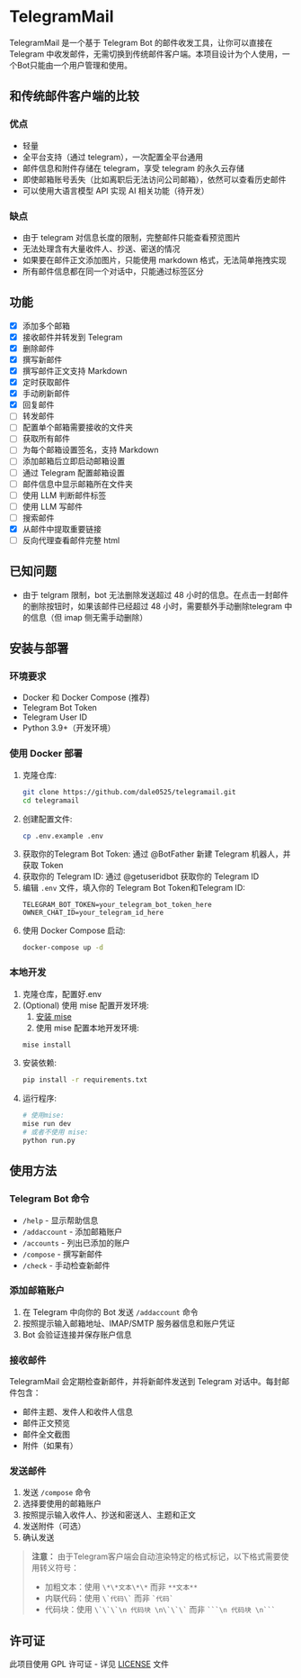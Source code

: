 # TelegramMail

TelegramMail 是一个基于 Telegram Bot 的邮件收发工具，让你可以直接在 Telegram 中收发邮件，无需切换到传统邮件客户端。本项目设计为个人使用，一个Bot只能由一个用户管理和使用。

## 和传统邮件客户端的比较
### 优点
- 轻量
- 全平台支持（通过 telegram），一次配置全平台通用
- 邮件信息和附件存储在 telegram，享受 telegram 的永久云存储
- 即使邮箱账号丢失（比如离职后无法访问公司邮箱），依然可以查看历史邮件
- 可以使用大语言模型 API 实现 AI 相关功能（待开发）

### 缺点
- 由于 telegram 对信息长度的限制，完整邮件只能查看预览图片
- 无法处理含有大量收件人、抄送、密送的情况
- 如果要在邮件正文添加图片，只能使用 markdown 格式，无法简单拖拽实现
- 所有邮件信息都在同一个对话中，只能通过标签区分

## 功能

- [x] 添加多个邮箱
- [x] 接收邮件并转发到 Telegram
- [x] 删除邮件
- [x] 撰写新邮件
- [x] 撰写邮件正文支持 Markdown
- [x] 定时获取邮件
- [x] 手动刷新邮件
- [x] 回复邮件
- [ ] 转发邮件
- [ ] 配置单个邮箱需要接收的文件夹
- [ ] 获取所有邮件
- [ ] 为每个邮箱设置签名，支持 Markdown
- [ ] 添加邮箱后立即启动邮箱设置
- [ ] 通过 Telegram 配置邮箱设置
- [ ] 邮件信息中显示邮箱所在文件夹
- [ ] 使用 LLM 判断邮件标签
- [ ] 使用 LLM 写邮件
- [ ] 搜索邮件
- [x] 从邮件中提取重要链接
- [ ] 反向代理查看邮件完整 html

## 已知问题
- 由于 telgram 限制，bot 无法删除发送超过 48 小时的信息。在点击一封邮件的删除按钮时，如果该邮件已经超过 48 小时，需要额外手动删除telegram 中的信息（但 imap 侧无需手动删除）

## 安装与部署

### 环境要求

- Docker 和 Docker Compose (推荐)
- Telegram Bot Token
- Telegram User ID
- Python 3.9+（开发环境）

### 使用 Docker 部署

1. 克隆仓库:
   ```bash
   git clone https://github.com/dale0525/telegramail.git
   cd telegramail
   ```
2. 创建配置文件:
   ```bash
   cp .env.example .env
   ```
3. 获取你的Telegram Bot Token:
   通过 @BotFather 新建 Telegram 机器人，并获取 Token
4. 获取你的 Telegram ID:
   通过 @getuseridbot 获取你的 Telegram ID
5. 编辑 `.env` 文件，填入你的 Telegram Bot Token和Telegram ID:
   ```
   TELEGRAM_BOT_TOKEN=your_telegram_bot_token_here
   OWNER_CHAT_ID=your_telegram_id_here
   ```
6. 使用 Docker Compose 启动:
   ```bash
   docker-compose up -d
   ```

### 本地开发

1. 克隆仓库，配置好.env
2. (Optional) 使用 mise 配置开发环境:
   1. [安装 mise](https://mise.jdx.dev/getting-started.html)
   2. 使用 mise 配置本地开发环境:
   ```bash
   mise install
   ```
3. 安装依赖:
   ```bash
   pip install -r requirements.txt
   ```
4. 运行程序:
   ```bash
   # 使用mise:
   mise run dev
   # 或者不使用 mise:
   python run.py
   ```

## 使用方法

### Telegram Bot 命令

- `/help` - 显示帮助信息
- `/addaccount` - 添加邮箱账户
- `/accounts` - 列出已添加的账户
- `/compose` - 撰写新邮件
- `/check` - 手动检查新邮件

### 添加邮箱账户

1. 在 Telegram 中向你的 Bot 发送 `/addaccount` 命令
2. 按照提示输入邮箱地址、IMAP/SMTP 服务器信息和账户凭证
3. Bot 会验证连接并保存账户信息

### 接收邮件

TelegramMail 会定期检查新邮件，并将新邮件发送到 Telegram 对话中。每封邮件包含：
- 邮件主题、发件人和收件人信息
- 邮件正文预览
- 邮件全文截图
- 附件（如果有）

### 发送邮件

1. 发送 `/compose` 命令
2. 选择要使用的邮箱账户
3. 按照提示输入收件人、抄送和密送人、主题和正文
4. 发送附件（可选）
5. 确认发送

> **注意：** 由于Telegram客户端会自动渲染特定的格式标记，以下格式需要使用转义符号：
> - 加粗文本：使用 `\*\*文本\*\*` 而非 `**文本**`
> - 内联代码：使用 `` \`代码\` `` 而非 `` `代码` ``
> - 代码块：使用 `` \`\`\`\n 代码块 \n\`\`\` `` 而非 `` ```\n 代码块 \n``` ``

## 许可证
此项目使用 GPL 许可证 - 详见 [LICENSE](LICENSE) 文件
